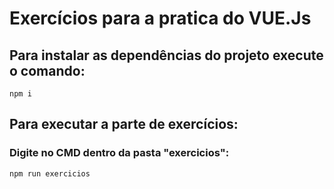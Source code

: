 # Exercícios para a pratica do VUE.Js

## Para instalar as dependências do projeto execute o comando:

`npm i`

## Para executar a parte de exercícios:
### Digite no CMD dentro da pasta "exercicios": 
`npm run exercicios`
